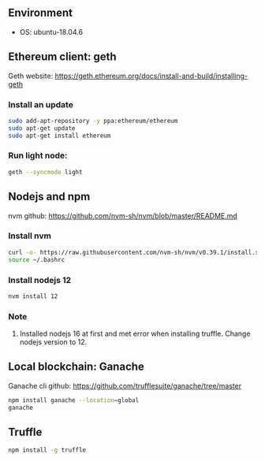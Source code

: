 ## Environment
- OS: ubuntu-18.04.6
## Ethereum client: geth
Geth website: https://geth.ethereum.org/docs/install-and-build/installing-geth
### Install an update
```sh
sudo add-apt-repository -y ppa:ethereum/ethereum
sudo apt-get update
sudo apt-get install ethereum
```
### Run light node:
```sh
geth --syncmode light
```
## Nodejs and npm
nvm github: https://github.com/nvm-sh/nvm/blob/master/README.md
### Install nvm
```sh
curl -o- https://raw.githubusercontent.com/nvm-sh/nvm/v0.39.1/install.sh | bash
source ~/.bashrc
```
### Install nodejs 12
```sh
nvm install 12
```
### Note
1. Installed nodejs 16 at first and met error when installing truffle. Change nodejs version to 12.

## Local blockchain: Ganache
Ganache cli github: https://github.com/trufflesuite/ganache/tree/master
```sh
npm install ganache --location=global
ganache
```

## Truffle
```sh
npm install -g truffle
```
